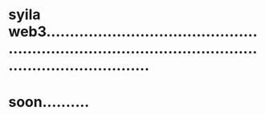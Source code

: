 # syila web3................................................................................................................................
# soon..........
